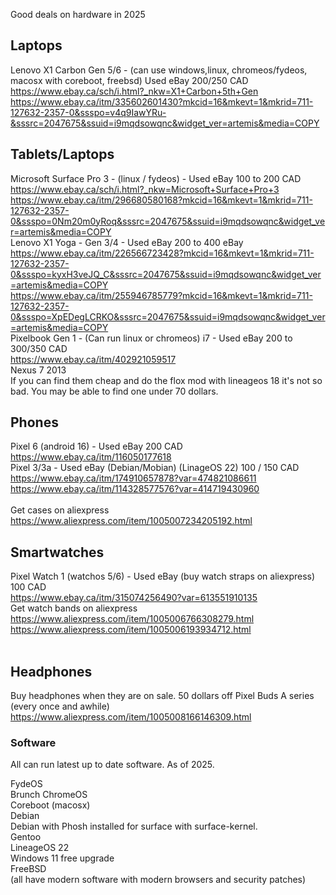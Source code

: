Good deals on hardware in 2025

## Laptops
Lenovo X1 Carbon Gen 5/6 - (can use windows,linux, chromeos/fydeos, macosx with coreboot, freebsd) Used eBay 200/250 CAD<br>
https://www.ebay.ca/sch/i.html?_nkw=X1+Carbon+5th+Gen<br>
https://www.ebay.ca/itm/335602601430?mkcid=16&mkevt=1&mkrid=711-127632-2357-0&ssspo=v4q9IawYRu-&sssrc=2047675&ssuid=i9mqdsowqnc&widget_ver=artemis&media=COPY<br>

## Tablets/Laptops
Microsoft Surface Pro 3 - (linux / fydeos) - Used eBay 100 to 200 CAD<br> 
https://www.ebay.ca/sch/i.html?_nkw=Microsoft+Surface+Pro+3<br>
https://www.ebay.ca/itm/296680580168?mkcid=16&mkevt=1&mkrid=711-127632-2357-0&ssspo=0Nm20m0yRoq&sssrc=2047675&ssuid=i9mqdsowqnc&widget_ver=artemis&media=COPY<br>
Lenovo X1 Yoga - Gen 3/4 - Used eBay 200 to 400 eBay<br>
https://www.ebay.ca/itm/226566723428?mkcid=16&mkevt=1&mkrid=711-127632-2357-0&ssspo=kyxH3veJQ_C&sssrc=2047675&ssuid=i9mqdsowqnc&widget_ver=artemis&media=COPY<br>
https://www.ebay.ca/itm/255946785779?mkcid=16&mkevt=1&mkrid=711-127632-2357-0&ssspo=XpEDegLCRKO&sssrc=2047675&ssuid=i9mqdsowqnc&widget_ver=artemis&media=COPY<br>
Pixelbook Gen 1 - (Can run linux or chromeos) i7 - Used eBay 200 to 300/350 CAD<br>
https://www.ebay.ca/itm/402921059517<br>
Nexus 7 2013<br>
If you can find them cheap and do the flox mod with lineageos 18 it's not so bad. You may be able to find one under 70 dollars.<br>

## Phones
Pixel 6 (android 16) - Used eBay 200 CAD<br>
https://www.ebay.ca/itm/116050177618<br>
Pixel 3/3a - Used eBay (Debian/Mobian) (LinageOS 22) 100 / 150 CAD<br>
https://www.ebay.ca/itm/174910657878?var=474821086611<br>
https://www.ebay.ca/itm/114328577576?var=414719430960<br>
<br>
Get cases on aliexpress<br>
https://www.aliexpress.com/item/1005007234205192.html<br>

## Smartwatches
Pixel Watch 1 (watchos 5/6) - Used eBay (buy watch straps on aliexpress) 100 CAD<br>
https://www.ebay.ca/itm/315074256490?var=613551910135
<br>
Get watch bands on aliexpress<br>
https://www.aliexpress.com/item/1005006766308279.html<br>
https://www.aliexpress.com/item/1005006193934712.html<br>
<br>

## Headphones
Buy headphones when they are on sale. 50 dollars off Pixel Buds A series (every once and awhile)<br>
https://www.aliexpress.com/item/1005008166146309.html<br>

### Software
All can run latest up to date software. As of 2025.

FydeOS<br>
Brunch ChromeOS<br>
Coreboot (macosx)<br>
Debian<br>
Debian with Phosh installed for surface with surface-kernel.<br>
Gentoo<br>
LineageOS 22<br>
Windows 11 free upgrade<br>
FreeBSD<br>
(all have modern software with modern browsers and security patches)

